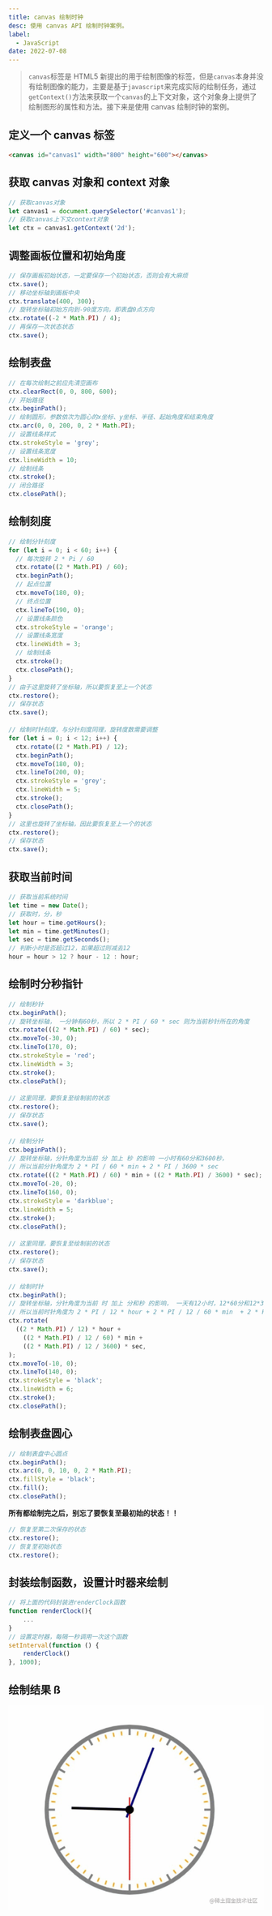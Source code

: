 ```yaml
---
title: canvas 绘制时钟
desc: 使用 canvas API 绘制时钟案例。
label:
  - JavaScript
date: 2022-07-08
---
```


> `canvas`标签是 HTML5 新提出的用于绘制图像的标签，但是`canvas`本身并没有绘制图像的能力，主要是基于`javascript`来完成实际的绘制任务，通过`getContext()`方法来获取一个`canvas`的上下文对象，这个对象身上提供了绘制图形的属性和方法。接下来是使用 canvas 绘制时钟的案例。

## 定义一个 canvas 标签

```html
<canvas id="canvas1" width="800" height="600"></canvas>
```

## 获取 canvas 对象和 context 对象

```js
// 获取canvas对象
let canvas1 = document.querySelector('#canvas1');
// 获取canvas上下文context对象
let ctx = canvas1.getContext('2d');
```

## 调整画板位置和初始角度

```js
// 保存画板初始状态，一定要保存一个初始状态，否则会有大麻烦
ctx.save();
// 移动坐标轴到画板中央
ctx.translate(400, 300);
// 旋转坐标轴初始方向到-90度方向，即表盘0点方向
ctx.rotate((-2 * Math.PI) / 4);
// 再保存一次状态状态
ctx.save();
```

## 绘制表盘

```js
// 在每次绘制之前应先清空画布
ctx.clearRect(0, 0, 800, 600);
// 开始路径
ctx.beginPath();
// 绘制圆形，参数依次为圆心的x坐标、y坐标、半径、起始角度和结束角度
ctx.arc(0, 0, 200, 0, 2 * Math.PI);
// 设置线条样式
ctx.strokeStyle = 'grey';
// 设置线条宽度
ctx.lineWidth = 10;
// 绘制线条
ctx.stroke();
// 闭合路径
ctx.closePath();
```

## 绘制刻度

```js
// 绘制分针刻度
for (let i = 0; i < 60; i++) {
  // 每次旋转 2 * Pi / 60
  ctx.rotate((2 * Math.PI) / 60);
  ctx.beginPath();
  // 起点位置
  ctx.moveTo(180, 0);
  // 终点位置
  ctx.lineTo(190, 0);
  // 设置线条颜色
  ctx.strokeStyle = 'orange';
  // 设置线条宽度
  ctx.lineWidth = 3;
  // 绘制线条
  ctx.stroke();
  ctx.closePath();
}
// 由于这里旋转了坐标轴，所以要恢复至上一个状态
ctx.restore();
// 保存状态
ctx.save();

// 绘制时针刻度，与分针刻度同理，旋转度数需要调整
for (let i = 0; i < 12; i++) {
  ctx.rotate((2 * Math.PI) / 12);
  ctx.beginPath();
  ctx.moveTo(180, 0);
  ctx.lineTo(200, 0);
  ctx.strokeStyle = 'grey';
  ctx.lineWidth = 5;
  ctx.stroke();
  ctx.closePath();
}
// 这里也旋转了坐标轴，因此要恢复至上一个的状态
ctx.restore();
// 保存状态
ctx.save();
```

## 获取当前时间

```js
// 获取当前系统时间
let time = new Date();
// 获取时，分，秒
let hour = time.getHours();
let min = time.getMinutes();
let sec = time.getSeconds();
// 判断小时是否超过12，如果超过则减去12
hour = hour > 12 ? hour - 12 : hour;
```

## 绘制时分秒指针

```js
// 绘制秒针
ctx.beginPath();
// 旋转坐标轴， 一分钟有60秒，所以 2 * PI / 60 * sec 则为当前秒针所在的角度
ctx.rotate(((2 * Math.PI) / 60) * sec);
ctx.moveTo(-30, 0);
ctx.lineTo(170, 0);
ctx.strokeStyle = 'red';
ctx.lineWidth = 3;
ctx.stroke();
ctx.closePath();

// 这里同理，要恢复至绘制前的状态
ctx.restore();
// 保存状态
ctx.save();

// 绘制分针
ctx.beginPath();
// 旋转坐标轴，分针角度为当前 分 加上 秒 的影响 一小时有60分和3600秒，
// 所以当前分针角度为 2 * PI / 60 * min + 2 * PI / 3600 * sec
ctx.rotate(((2 * Math.PI) / 60) * min + ((2 * Math.PI) / 3600) * sec);
ctx.moveTo(-20, 0);
ctx.lineTo(160, 0);
ctx.strokeStyle = 'darkblue';
ctx.lineWidth = 5;
ctx.stroke();
ctx.closePath();

// 这里同理，要恢复至绘制前的状态
ctx.restore();
// 保存状态
ctx.save();

// 绘制时针
ctx.beginPath();
// 旋转坐标轴，分针角度为当前 时 加上 分和秒 的影响， 一天有12小时，12*60分和12*3600秒，
// 所以当前时针角度为 2 * PI / 12 * hour + 2 * PI / 12 / 60 * min  + 2 * PI / 12 / 3600 * sec
ctx.rotate(
  ((2 * Math.PI) / 12) * hour +
    ((2 * Math.PI) / 12 / 60) * min +
    ((2 * Math.PI) / 12 / 3600) * sec,
);
ctx.moveTo(-10, 0);
ctx.lineTo(140, 0);
ctx.strokeStyle = 'black';
ctx.lineWidth = 6;
ctx.stroke();
ctx.closePath();
```

## 绘制表盘圆心

```js
// 绘制表盘中心圆点
ctx.beginPath();
ctx.arc(0, 0, 10, 0, 2 * Math.PI);
ctx.fillStyle = 'black';
ctx.fill();
ctx.closePath();
```

**所有都绘制完之后，别忘了要恢复至最初始的状态！！**

```js
// 恢复至第二次保存的状态
ctx.restore();
// 恢复至初始状态
ctx.restore();
```

## 封装绘制函数，设置计时器来绘制

```js
// 将上面的代码封装进renderClock函数
function renderClock(){
    ...
}
// 设置定时器，每隔一秒调用一次这个函数
setInterval(function () {
    renderClock()
}, 1000);
```

## 绘制结果 ß

![20250425010514](https://raw.githubusercontent.com/CodingAndSleeping/picgo/master/20250425010514.png)
